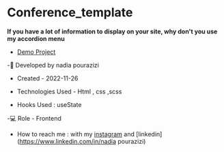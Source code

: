 # Conference_template
**If you have a lot of information to display on your site, why don't you use my accordion menu**

- [Demo Project](https://nadiapourazizi.github.io/bank_template/)

-🙂 Developed by nadia pourazizi
- Created - 2022-11-26

- Technologies Used - Html , css ,scss

- Hooks Used : useState 

-💻 Role - Frontend

- How to reach me : with my [instagram](https://www.instagram.com/nadiaacodes) and [linkedin](https://www.linkedin.com/in/nadia pourazizi)
